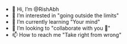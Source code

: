 - 👋 Hi, I’m @RishAbh
- 👀 I’m interested in "going outside the limits"
- 🌱 I’m currently learning "Your mind"
- 💞️ I’m looking to "collaborate with you 🥲"
- 📫 How to reach me "Take right from wrong"

<!---
Rishabhuki/Rishabhuki is a ✨ special ✨ repository because its `README.md` (this file) appears on your GitHub profile.
You can click the Preview link to take a look at your changes.
--->
